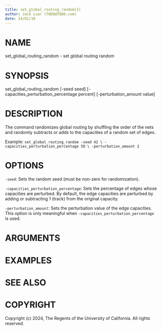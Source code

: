 ```yaml
---
title: set_global_routing_random(2)
author: Jack Luar (TODO@TODO.com)
date: 24/01/10
---
```


# NAME

set_global_routing_random - set global routing random

# SYNOPSIS

set_global_routing_random 
    [-seed seed]
    [-capacities_perturbation_percentage percent]
    [-perturbation_amount value]


# DESCRIPTION

The command randomizes global routing by shuffling the order of the nets
and randomly subtracts or adds to the capacities of a random set of edges. 

Example:
`set_global_routing_random -seed 42 \
  -capacities_perturbation_percentage 50 \
  -perturbation_amount 2`

# OPTIONS

`-seed`:  Sets the random seed (must be non-zero for randomization).

`-capacities_perturbation_percentage`:  Sets the percentage of edges whose capacities are perturbed. By default, the edge capacities are perturbed by adding or subtracting 1 (track) from the original capacity. 

`-perturbation_amount`:  Sets the perturbation value of the edge capacities. This option is only meaningful when `-capacities_perturbation_percentage` is used.

# ARGUMENTS

# EXAMPLES

# SEE ALSO

# COPYRIGHT

Copyright (c) 2024, The Regents of the University of California. All rights reserved.
